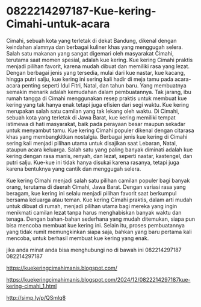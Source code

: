# 0822214297187-Kue-kering-Cimahi-untuk-acara
Cimahi, sebuah kota yang terletak di dekat Bandung, dikenal dengan keindahan alamnya dan berbagai kuliner khas yang menggugah selera. Salah satu makanan yang sangat digemari oleh masyarakat Cimahi, terutama saat momen spesial, adalah kue kering. Kue kering Cimahi praktis menjadi pilihan favorit, karena mudah dibuat dan memiliki rasa yang lezat. Dengan berbagai jenis yang tersedia, mulai dari kue nastar, kue kacang, hingga putri salju, kue kering ini sering kali hadir di meja tamu pada acara-acara penting seperti Idul Fitri, Natal, dan tahun baru. Yang membuatnya semakin menarik adalah kemudahan dalam pembuatannya. Tak jarang, ibu rumah tangga di Cimahi menggunakan resep praktis untuk membuat kue kering yang tak hanya enak tetapi juga efisien dari segi waktu.
Kue kering merupakan salah satu camilan yang tak lekang oleh waktu. Di Cimahi, sebuah kota yang terletak di Jawa Barat, kue kering memiliki tempat istimewa di hati masyarakat, baik pada perayaan besar maupun sekadar untuk menyambut tamu. Kue kering Cimahi populer dikenal dengan citarasa khas yang membangkitkan nostalgia. Berbagai jenis kue kering di Cimahi sering kali menjadi pilihan utama untuk disajikan saat Lebaran, Natal, ataupun acara keluarga. Salah satu yang paling banyak diminati adalah kue kering dengan rasa manis, renyah, dan lezat, seperti nastar, kastengel, dan putri salju. Kue-kue ini tidak hanya disukai karena rasanya, tetapi juga karena bentuknya yang cantik dan menggugah selera.

Kue kering Cimahi menjadi salah satu pilihan camilan populer bagi banyak orang, terutama di daerah Cimahi, Jawa Barat. Dengan variasi rasa yang beragam, kue kering ini selalu menjadi pilihan favorit saat berkumpul bersama keluarga atau teman. Kue kering Cimahi praktis, dalam arti mudah untuk dibuat di rumah, menjadi pilihan utama bagi mereka yang ingin menikmati camilan lezat tanpa harus menghabiskan banyak waktu dan tenaga. Dengan bahan-bahan sederhana yang mudah ditemukan, siapa pun bisa mencoba membuat kue kering ini. Selain itu, proses pembuatannya yang tidak rumit memungkinkan siapa saja, bahkan yang baru pertama kali mencoba, untuk berhasil membuat kue kering yang enak.

jika anda minat anda bisa menghubungi no di bawah ini
 082214297187
 082214297187

https://kuekeringcimahimanis.blogspot.com/

https://kuekeringcimahimanis.blogspot.com/2024/12/0822214297187kue-kering-cimahi_1.html

http://simp.ly/p/QSmlq8

